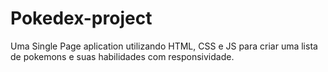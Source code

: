 # Pokedex-project
Uma Single Page aplication utilizando HTML, CSS e JS para criar uma lista de pokemons e suas habilidades com responsividade.
